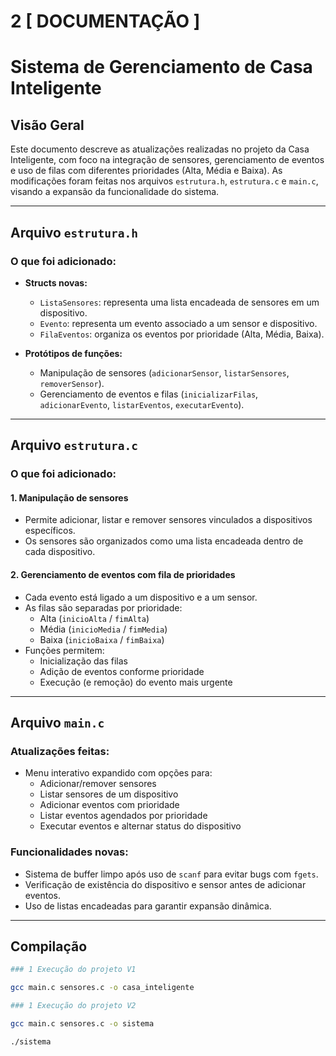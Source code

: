 # 2 [ DOCUMENTAÇÃO ]

# Sistema de Gerenciamento de Casa Inteligente

## Visão Geral
Este documento descreve as atualizações realizadas no projeto da Casa Inteligente, com foco na integração de sensores, gerenciamento de eventos e uso de filas com diferentes prioridades (Alta, Média e Baixa). As modificações foram feitas nos arquivos `estrutura.h`, `estrutura.c` e `main.c`, visando a expansão da funcionalidade do sistema.

---

## Arquivo `estrutura.h`

### O que foi adicionado:
- **Structs novas:**
    - `ListaSensores`: representa uma lista encadeada de sensores em um dispositivo.
    - `Evento`: representa um evento associado a um sensor e dispositivo.
    - `FilaEventos`: organiza os eventos por prioridade (Alta, Média, Baixa).

- **Protótipos de funções:**
    - Manipulação de sensores (`adicionarSensor`, `listarSensores`, `removerSensor`).
    - Gerenciamento de eventos e filas (`inicializarFilas`, `adicionarEvento`, `listarEventos`, `executarEvento`).

---

## Arquivo `estrutura.c`

### O que foi adicionado:

#### 1. Manipulação de sensores
- Permite adicionar, listar e remover sensores vinculados a dispositivos específicos.
- Os sensores são organizados como uma lista encadeada dentro de cada dispositivo.

#### 2. Gerenciamento de eventos com fila de prioridades
- Cada evento está ligado a um dispositivo e a um sensor.
- As filas são separadas por prioridade:
    - Alta (`inicioAlta` / `fimAlta`)
    - Média (`inicioMedia` / `fimMedia`)
    - Baixa (`inicioBaixa` / `fimBaixa`)
- Funções permitem:
    - Inicialização das filas
    - Adição de eventos conforme prioridade
    - Execução (e remoção) do evento mais urgente

---

## Arquivo `main.c`

### Atualizações feitas:
- Menu interativo expandido com opções para:
    - Adicionar/remover sensores
    - Listar sensores de um dispositivo
    - Adicionar eventos com prioridade
    - Listar eventos agendados por prioridade
    - Executar eventos e alternar status do dispositivo

### Funcionalidades novas:
- Sistema de buffer limpo após uso de `scanf` para evitar bugs com `fgets`.
- Verificação de existência do dispositivo e sensor antes de adicionar eventos.
- Uso de listas encadeadas para garantir expansão dinâmica.

---



## Compilação


```bash 
### 1 Execução do projeto V1

gcc main.c sensores.c -o casa_inteligente

```

```bash
### 1 Execução do projeto V2

gcc main.c sensores.c -o sistema

./sistema


```



